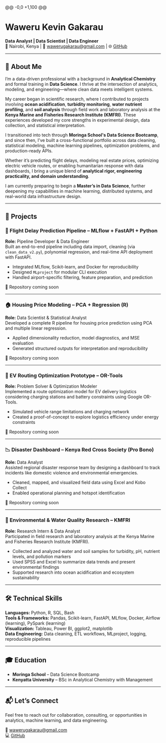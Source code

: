 @@ -0,0 +1,100 @@
# Waweru Kevin Gakarau

**Data Analyst | Data Scientist | Data Engineer**  
📍 Nairobi, Kenya | 📧 wawerugakarau@gmail.com | 🌐 [GitHub](https://github.com/Gakarau)

---

## 👋 About Me

I’m a data-driven professional with a background in **Analytical Chemistry** and formal training in **Data Science**. I thrive at the intersection of analytics, modeling, and engineering—where clean data meets intelligent systems.

My career began in scientific research, where I contributed to projects involving **ocean acidification**, **turbidity monitoring**, **water nutrient profiling**, and **soil analysis** through field work and laboratory analysis at the **Kenya Marine and Fisheries Research Institute (KMFRI)**. These experiences developed my core strengths in experimental design, data collection, and statistical interpretation.

I transitioned into tech through **Moringa School's Data Science Bootcamp**, and since then, I’ve built a cross-functional portfolio across data cleaning, statistical modeling, machine learning pipelines, optimization problems, and production-ready APIs.

Whether it’s predicting flight delays, modeling real estate prices, optimizing electric vehicle routes, or enabling humanitarian response with data dashboards, I bring a unique blend of **analytical rigor, engineering practicality, and domain understanding**.

I am currently preparing to begin a **Master’s in Data Science**, further deepening my capabilities in machine learning, distributed systems, and real-world data infrastructure design.

---

## 🚀 Projects

### 🛫 Flight Delay Prediction Pipeline – MLflow + FastAPI + Python
**Role:** Pipeline Developer & Data Engineer  
Built an end-to-end pipeline including data import, cleaning (via `clean_data_v2.py`), polynomial regression, and real-time API deployment with FastAPI.

- Integrated MLflow, Scikit-learn, and Docker for reproducibility
- Designed `MLproject` for modular CLI execution
- Handled airport-specific filtering, feature preparation, and prediction

🔧 Repository coming soon

---

### 🏠 Housing Price Modeling – PCA + Regression (R)
**Role:** Data Scientist & Statistical Analyst  
Developed a complete R pipeline for housing price prediction using PCA and multiple linear regression.

- Applied dimensionality reduction, model diagnostics, and MSE evaluation
- Generated structured outputs for interpretation and reproducibility

🔧 Repository coming soon

---

### 🔋 EV Routing Optimization Prototype – OR-Tools
**Role:** Problem Solver & Optimization Modeler  
Implemented a route optimization model for EV delivery logistics considering charging stations and battery constraints using Google OR-Tools.

- Simulated vehicle range limitations and charging network
- Created a proof-of-concept to explore logistics efficiency under energy constraints

🔧 Repository coming soon

---

### 📉 Disaster Dashboard – Kenya Red Cross Society (Pro Bono)
**Role:** Data Analyst  
Assisted regional disaster response team by designing a dashboard to track incidents like domestic violence and environmental emergencies.

- Cleaned, mapped, and visualized field data using Excel and Kobo Collect
- Enabled operational planning and hotspot identification

🔧 Repository coming soon

---

### 🧪 Environmental & Water Quality Research – KMFRI
**Role:** Research Intern & Data Analyst  
Participated in field research and laboratory analysis at the Kenya Marine and Fisheries Research Institute (KMFRI).

- Collected and analyzed water and soil samples for turbidity, pH, nutrient levels, and pollution markers
- Used SPSS and Excel to summarize data trends and present environmental findings
- Supported research into ocean acidification and ecosystem sustainability

---

## 🛠️ Technical Skills

**Languages:** Python, R, SQL, Bash  
**Tools & Frameworks:** Pandas, Scikit-learn, FastAPI, MLflow, Docker, Airflow (learning), PySpark (learning)  
**Visualization:** Tableau, Power BI, ggplot2, matplotlib  
**Data Engineering:** Data cleaning, ETL workflows, MLproject, logging, reproducible pipelines

---

## 🎓 Education

- **Moringa School** – Data Science Bootcamp  
- **Kenyatta University** – BSc in Analytical Chemistry with Management

---

## 📬 Let’s Connect

Feel free to reach out for collaboration, consulting, or opportunities in analytics, machine learning, and data engineering.

📧 wawerugakarau@gmail.com  
💻 [GitHub](https://github.com/Gakarau)
